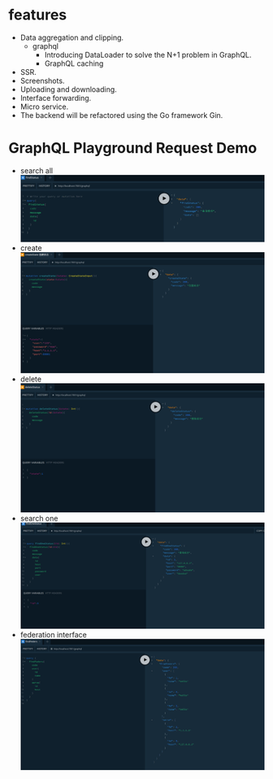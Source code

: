# features

- Data aggregation and clipping.
  - graphql
    - Introducing DataLoader to solve the N+1 problem in GraphQL.
    - GraphQL caching
- SSR.
- Screenshots.
- Uploading and downloading.
- Interface forwarding.
- Micro service.
- The backend will be refactored using the Go framework Gin.

# GraphQL Playground Request Demo

- search all
  ![search all](./example/search_all.png)
- create
  ![create](./example/create.png)
- delete
  ![delete](./example/delete.png)
- search one
  ![search one](./example/search_one.png)
- federation interface
  ![federation interface](./example/federation.png)
